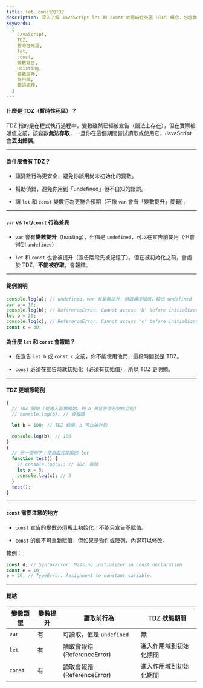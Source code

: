 ```yaml
---
title: let、const的TDZ
description: 深入了解 JavaScript let 和 const 的暫時性死區（TDZ）概念，包含執行機制、錯誤處理、與 var 的差異
keywords:
  [
    JavaScript,
    TDZ,
    暫時性死區,
    let,
    const,
    變數宣告,
    Hoisting,
    變數提升,
    作用域,
    錯誤處理,
  ]
---
```


#### 什麼是 TDZ（暫時性死區）？

TDZ 指的是在程式執行過程中，變數雖然已經被宣告（語法上存在），但在實際被賦值之前，該變數**無法存取**，一旦你在這個期間嘗試讀取或使用它，JavaScript 會**丟出錯誤**。

---

#### 為什麼會有 TDZ？

- 讓變數行為更安全，避免你誤用尚未初始化的變數。

- 幫助偵錯，避免你用到「undefined」但不自知的錯誤。

- 讓 `let` 和 `const` 變數行為更符合預期（不像 `var` 會有「變數提升」問題）。

---

#### `var` vs `let`/`const` 行為差異

- `var` 會有**變數提升**（hoisting），但值是 `undefined`，可以在宣告前使用（但會得到 `undefined`）

- `let` 和 `const` 也會被提升（宣告階段先被記憶了），但在被初始化之前，會處於 TDZ，**不能被存取**，會報錯。

---

#### 範例說明

```javascript
console.log(a); // undefined，var 有變數提升，但值還沒賦值，輸出 undefined
var a = 10;
console.log(b); // ReferenceError: Cannot access 'b' before initialization
let b = 20;
console.log(c); // ReferenceError: Cannot access 'c' before initialization
const c = 30;
```

#### 為什麼 `let` 和 `const` 會報錯？

- 在宣告 `let b` 或 `const c` 之前，你不能使用他們，這段時間就是 TDZ。

- `const` 必須在宣告時就初始化（必須有初始值），所以 TDZ 更明顯。

---

#### TDZ 更細節範例

```javascript
{
  // TDZ 開始 (從進入區塊開始，到 b 被宣告並初始化之前)
  // console.log(b); // 會報錯

  let b = 100; // TDZ 結束，b 可以被存取

  console.log(b); // 100
}
{
  // 另一個例子：使用函式範圍的 let
  function test() {
    // console.log(x); // TDZ，報錯
    let x = 5;
    console.log(x); // 5
  }
  test();
}
```

---

#### `const` 需要注意的地方

- `const` 宣告的變數必須馬上初始化，不能只宣告不賦值。

- `const` 的值不可重新賦值，但如果是物件或陣列，內容可以修改。

範例：

```javascript
const d; // SyntaxError: Missing initializer in const declaration
const e = 10;
e = 20; // TypeError: Assignment to constant variable.
```

---

#### 總結

| 變數類型 | 變數提升 | 讀取前行為                  | TDZ 狀態期間           |
| -------- | -------- | --------------------------- | ---------------------- |
| `var`    | 有       | 可讀取，值是 `undefined`    | 無                     |
| `let`    | 有       | 讀取會報錯 (ReferenceError) | 進入作用域到初始化期間 |
| `const`  | 有       | 讀取會報錯 (ReferenceError) | 進入作用域到初始化期間 |
